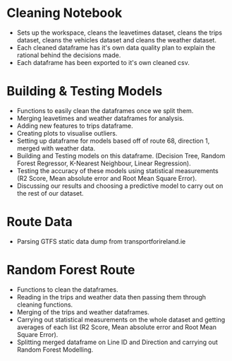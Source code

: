 # Cleaning Notebook
- Sets up the workspace, cleans the leavetimes dataset, cleans the trips dataset, cleans the vehicles dataset and cleans the weather dataset.
- Each cleaned dataframe has it's own data quality plan to explain the rational behind the decisions made.
- Each dataframe has been exported to it's own cleaned csv.

# Building & Testing Models
- Functions to easily clean the dataframes once we split them.
- Merging leavetimes and weather dataframes for analysis.
- Adding new features to trips dataframe.
- Creating plots to visualise outliers.
- Setting up dataframe for models based off of route 68, direction 1, merged with weather data.
- Building and Testing models on this dataframe. (Decision Tree, Random Forest Regressor, K-Nearest Neighbour, Linear Regression).
- Testing the accuracy of these models using statistical measurements (R2 Score, Mean absolute error and Root Mean Square Error).
- Discussing our results and choosing a predictive model to carry out on the rest of our dataset.

# Route Data
- Parsing GTFS static data dump from transportforireland.ie

# Random Forest Route
- Functions to clean the dataframes.
- Reading in the trips and weather data then passing them through cleaning functions.
- Merging of the trips and weather dataframes.
- Carrying out statistical measurements on the whole dataset and getting averages of each list (R2 Score, Mean absolute error and Root Mean Square Error).
- Splitting merged dataframe on Line ID and Direction and carrying out Random Forest Modelling. 
